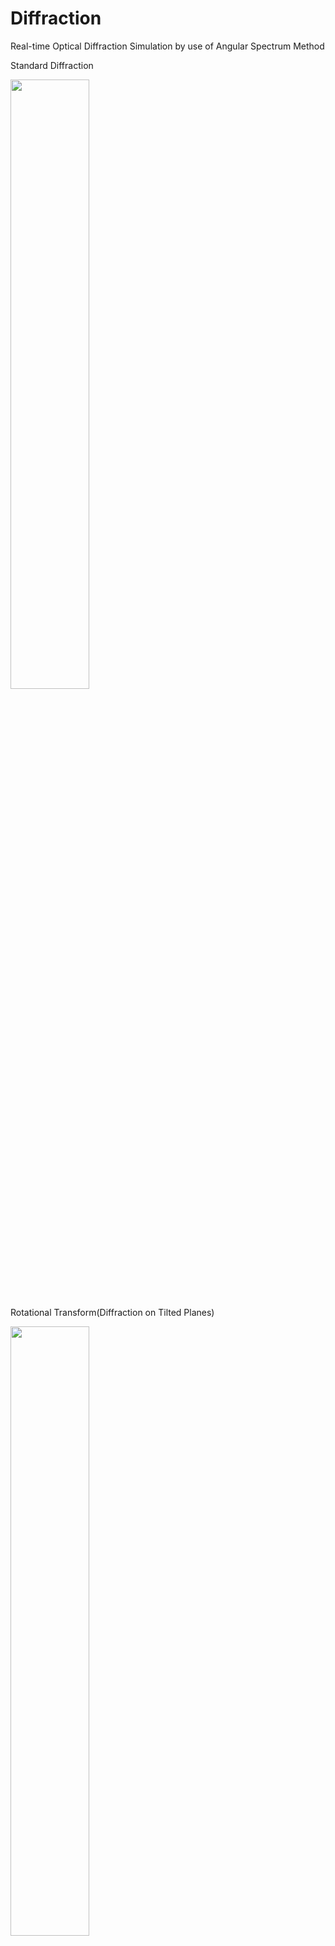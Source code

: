 # Diffraction
Real-time Optical Diffraction Simulation by use of Angular Spectrum Method

Standard Diffraction

<img src="https://github.com/AngularSpectrumMTD/Diffraction/assets/65929274/0e43e28a-d663-4ffd-b914-c13235ef1a73" width="50%">

Rotational Transform(Diffraction on Tilted Planes)

<img src="https://github.com/AngularSpectrumMTD/Diffraction/assets/65929274/693ec750-6b46-4f52-9640-f9c75e9ea7a7" width="50%">

Bi-Convex/Bi-Concave Lens Effect(Located at Source Plane's Origin)

<img src="https://github.com/AngularSpectrumMTD/Diffraction/assets/65929274/ac2fe890-9070-4d85-a748-29acceb0cbc2" width="50%">

Results

<img src="https://github.com/AngularSpectrumMTD/Diffraction/assets/65929274/031572a9-b2ff-4e40-8513-e120c8c58e28" width="50%">

### Definition of coordinate system
<img src="https://github.com/AngularSpectrumMTD/Diffraction/assets/65929274/3d690174-c7ba-43cb-9ccb-bd2ab466b13b" width="50%">

### Algorithm
Band-Limited Angular Spectrum

Paper : [Band-Limited Angular Spectrum Method for Numerical Simulation of Free-Space Propagation in Far and Near Fields](https://opg.optica.org/oe/fulltext.cfm?uri=oe-17-22-19662&id=186848)

Paper : [Fast calculation method for optical diffraction on tilted planes by use of the angular spectrum of plane waves](https://opg.optica.org/josaa/abstract.cfm?uri=josaa-20-9-1755)

### Action

- SPACE : determine other button meaning (+ / -)
- A : increase / decrease polygon angle
- R : increase / decrease aperture radius
- P : increase / decrease propagation distance
- X/Y/Z : increase / decrease rotation angle around XYZ axis
- L : enable / disable lens effect
- C : convex / concave lens
- F : increase / decrease focal length of lens 
- D : increase / decrease pitch width of propagation distance